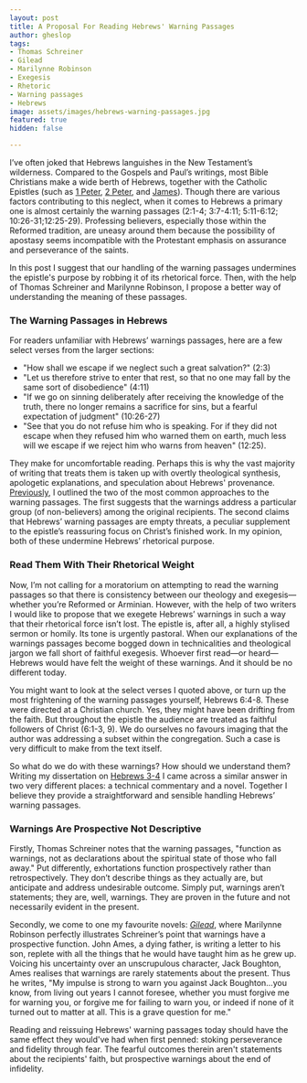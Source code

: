 ```yaml
---
layout: post
title: A Proposal For Reading Hebrews' Warning Passages
author: gheslop
tags:
- Thomas Schreiner
- Gilead
- Marilynne Robinson
- Exegesis
- Rhetoric
- Warning passages
- Hebrews
image: assets/images/hebrews-warning-passages.jpg
featured: true
hidden: false

---
```

I’ve often joked that Hebrews languishes in the New Testament’s wilderness. Compared to the Gospels and Paul’s writings, most Bible Christians make a wide berth of Hebrews, together with the Catholic Epistles (such as [1 Peter](https://rekindle.co.za/content/what-is-1-peter-all-about/ "Summary Of 1 Peter"), [2 Peter](https://rekindle.co.za/content/2020-06-04-add-works-to-your-faith "Add Works To Your Faith"), and [James](https://rekindle.co.za/content/the-epistle-of-james-wisdom-and-works/ "Wisdom And Works In James")). Though there are various factors contributing to this neglect, when it comes to Hebrews a primary one is almost certainly the warning passages (2:1-4; 3:7-4:11; 5:11-6:12; 10:26-31;12:25-29). Professing believers, especially those within the Reformed tradition, are uneasy around them because the possibility of apostasy seems incompatible with the Protestant emphasis on assurance and perseverance of the saints.

In this post I suggest that our handling of the warning passages undermines the epistle's purpose by robbing it of its rhetorical force. Then, with the help of Thomas Schreiner and Marilynne Robinson, I propose a better way of understanding the meaning of these passages.

### The Warning Passages in Hebrews

For readers unfamiliar with Hebrews’ warnings passages, here are a few select verses from the larger sections:

* "How shall we escape if we neglect such a great salvation?" (2:3)
* "Let us therefore strive to enter that rest, so that no one may fall by the same sort of disobedience" (4:11)
* "If we go on sinning deliberately after receiving the knowledge of the truth, there no longer remains a sacrifice for sins, but a fearful expectation of judgment" (10:26-27)
* "See that you do not refuse him who is speaking. For if they did not escape when they refused him who warned them on earth, much less will we escape if we reject him who warns from heaven" (12:25).

They make for uncomfortable reading. Perhaps this is why the vast majority of writing that treats them is taken up with overtly theological synthesis, apologetic explanations, and speculation about Hebrews' provenance. [Previously](https://rekindle.co.za/content/2020-07-29-assurance-apostasy "Apostasy And Assurance"), I outlined the two of the most common approaches to the warning passages. The first suggests that the warnings address a particular group (of non-believers) among the original recipients. The second claims that Hebrews’ warning passages are empty threats, a peculiar supplement to the epistle’s reassuring focus on Christ’s finished work. In my opinion, both of these undermine Hebrews’ rhetorical purpose.

### Read Them With Their Rhetorical Weight

Now, I’m not calling for a moratorium on attempting to read the warning passages so that there is consistency between our theology and exegesis—whether you’re Reformed or Arminian. However, with the help of two writers I would like to propose that we exegete Hebrews’ warnings in such a way that their rhetorical force isn’t lost. The epistle is, after all, a highly stylised sermon or homily. Its tone is urgently pastoral. When our explanations of the warnings passages become bogged down in technicalities and theological jargon we fall short of faithful exegesis. Whoever first read—or heard—Hebrews would have felt the weight of these warnings. And it should be no different today.

You might want to look at the select verses I quoted above, or turn up the most frightening of the warning passages yourself, Hebrews 6:4-8. These were directed at a Christian church. Yes, they might have been drifting from the faith. But throughout the epistle the audience are treated as faithful followers of Christ (6:1-3, 9). We do ourselves no favours imaging that the author was addressing a subset within the congregation. Such a case is very difficult to make from the text itself.

So what do we do with these warnings? How should we understand them? Writing my dissertation on [Hebrews 3-4](https://rekindle.co.za/content/2021-02-23-sabbath-hebrews-4-9 "Rest In Hebrews 3-4") I came across a similar answer in two very different places: a technical commentary and a novel. Together I believe they provide a straightforward and sensible handling Hebrews’ warning passages.

### Warnings Are Prospective Not Descriptive

Firstly, Thomas Schreiner notes that the warning passages, "function as warnings, not as declarations about the spiritual state of those who fall away." Put differently, exhortations function prospectively rather than retrospectively. They don’t describe things as they actually are, but anticipate and address undesirable outcome. Simply put, warnings aren’t statements; they are, well, warnings. They are proven in the future and not necessarily evident in the present.

Secondly, we come to one my favourite novels: [_Gilead_](https://rekindle.co.za/content/reflection-gods-grace-in-gilead-and-reductionism/ "God's Grace In Gilead"), where Marilynne Robinson perfectly illustrates Schreiner’s point that warnings have a prospective function. John Ames, a dying father, is writing a letter to his son, replete with all the things that he would have taught him as he grew up. Voicing his uncertainty over an unscrupulous character, Jack Boughton, Ames realises that warnings are rarely statements about the present. Thus he writes, "My impulse is strong to warn you against Jack Boughton…you know, from living out years I cannot foresee, whether you must forgive me for warning you, or forgive me for failing to warn you, or indeed if none of it turned out to matter at all. This is a grave question for me."

Reading and reissuing Hebrews' warning passages today should have the same effect they would've had when first penned: stoking perseverance and fidelity through fear. The fearful outcomes therein aren't statements about the recipients' faith, but prospective warnings about the end of infidelity.
